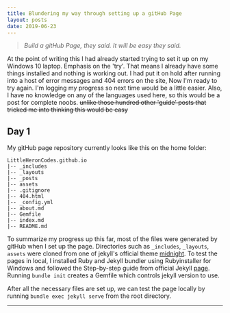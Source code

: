 ```yaml
---
title: Blundering my way through setting up a gitHub Page
layout: posts
date: 2019-06-23
---
```


> *Build a gitHub Page, they said. It will be easy they said.*

At the point of writing this I had already started trying to set it up on my Windows 10 laptop. Emphasis on the 'try'. That means I already have some things installed and nothing is working out. I had put it on hold after running into a host of error messages and 404 errors on the site, Now I'm ready to try again. I'm logging my progress so next time would be a little easier. Also, I have no knowledge on any of the languages used here, so this would be a post for complete noobs. ~~unlike those hundred other 'guide' posts that tricked me into thinking this would be easy~~

## Day 1

My gitHub page repository currently looks like this on the home folder:

```
LittleHeronCodes.github.io
|-- _includes
|-- _layouts
|-- _posts
|-- assets
|-- .gitignore
|-- 404.html
|-- _config.yml
|-- about.md
|-- Gemfile
|-- index.md
|-- README.md
```

To summarize my progress up this far, most of the files were generated by gitHub when I set up the page. Directories such as `_includes`, `_layouts`, `assets` were cloned from one of jekyll's official theme [midnight](https://github.com/pages-themes/midnight). To test the pages in local, I installed Ruby and Jekyll bundler using Rubyinstaller for Windows and followed the Step-by-step guide from official Jekyll [page](https://jekyllrb.com/docs/step-by-step/01-setup/). Running `bundle init` creates a Gemfile which controls jekyll version to use.

After all the necessary files are set up, we can test the page locally by running `bundle exec jekyll serve` from the root directory.

---


